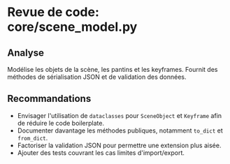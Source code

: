 # Revue de code: core/scene_model.py

## Analyse
Modélise les objets de la scène, les pantins et les keyframes. Fournit des méthodes de sérialisation JSON et de validation des données.

## Recommandations
- Envisager l'utilisation de `dataclasses` pour `SceneObject` et `Keyframe` afin de réduire le code boilerplate.
- Documenter davantage les méthodes publiques, notamment `to_dict` et `from_dict`.
- Factoriser la validation JSON pour permettre une extension plus aisée.
- Ajouter des tests couvrant les cas limites d'import/export.

